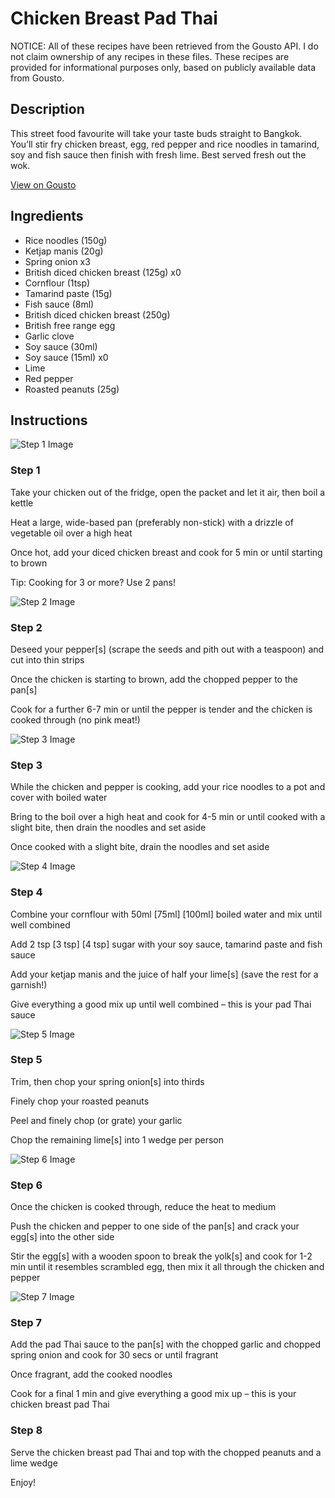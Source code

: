 # Chicken Breast Pad Thai

NOTICE: All of these recipes have been retrieved from the Gousto API. I do not claim ownership of any recipes in these files. These recipes are provided for informational purposes only, based on publicly available data from Gousto.

## Description

This street food favourite will take your taste buds straight to Bangkok. You’ll stir fry chicken breast, egg, red pepper and rice noodles in tamarind, soy and fish sauce then finish with fresh lime. Best served fresh out the wok.  

[View on Gousto](https://www.gousto.co.uk/recipes/cookbook/chicken-breast-pad-thai)

## Ingredients

- Rice noodles (150g)
- Ketjap manis (20g)
- Spring onion x3
- British diced chicken breast (125g) x0
- Cornflour (1tsp)
- Tamarind paste (15g)
- Fish sauce (8ml)
- British diced chicken breast (250g)
- British free range egg
- Garlic clove
- Soy sauce (30ml)
- Soy sauce (15ml) x0
- Lime
- Red pepper
- Roasted peanuts (25g)

## Instructions

![Step 1 Image](https://production-media.gousto.co.uk/cms/recipe-step-image/step-1-1723809563481-x200.jpg)

### Step 1

Take your chicken out of the fridge, open the packet and let it air, then boil a kettle

Heat a large, wide-based pan (preferably non-stick) with a drizzle of vegetable oil over a high heat

Once hot, add your diced chicken breast and cook for 5 min or until starting to brown

Tip: Cooking for 3 or more? Use 2 pans!

![Step 2 Image](https://production-media.gousto.co.uk/cms/recipe-step-image/step-2-1723809584675-x200.jpg)

### Step 2

Deseed your pepper[s] (scrape the seeds and pith out with a teaspoon) and cut into thin strips

Once the chicken is starting to brown, add the chopped pepper to the pan[s]

Cook for a further 6-7 min or until the pepper is tender and the chicken is cooked through (no pink meat!)

![Step 3 Image](https://production-media.gousto.co.uk/cms/recipe-step-image/step-3-1723809618563-x200.jpg)

### Step 3

While the chicken and pepper is cooking, add your rice noodles to a pot and cover with boiled water

Bring to the boil over a high heat and cook for 4-5 min or until cooked with a slight bite, then drain the noodles and set aside

Once cooked with a slight bite, drain the noodles and set aside

![Step 4 Image](https://production-media.gousto.co.uk/cms/recipe-step-image/step-4-1723809628874-x200.jpg)

### Step 4

Combine your cornflour with 50ml <span class="text-purple">[75ml] </span><span class="text-danger">[100ml]</span> boiled water and mix until well combined

Add 2 tsp <span class="text-purple">[3 tsp]</span> <span class="text-danger">[4 tsp]</span> sugar with your soy sauce, tamarind paste and fish sauce

Add your ketjap manis and the juice of half your lime[s] (save the rest for a garnish!)

Give everything a good mix up until well combined – this is your pad Thai sauce

![Step 5 Image](https://production-media.gousto.co.uk/cms/recipe-step-image/step-5-1723809644692-x200.jpg)

### Step 5

Trim, then chop your spring onion[s] into thirds

Finely chop your roasted peanuts

Peel and finely chop (or grate) your garlic

Chop the remaining lime[s] into 1 wedge per person

![Step 6 Image](https://production-media.gousto.co.uk/cms/recipe-step-image/step-6-1723809661001-x200.jpg)

### Step 6

Once the chicken is cooked through, reduce the heat to medium

Push the chicken and pepper to one side of the pan[s] and crack your egg[s] into the other side

Stir the egg[s] with a wooden spoon to break the yolk[s] and cook for 1-2 min until it resembles scrambled egg, then mix it all through the chicken and pepper

![Step 7 Image](https://production-media.gousto.co.uk/cms/recipe-step-image/step-7-1723809674912-x200.jpg)

### Step 7

Add the pad Thai sauce to the pan[s] with the chopped garlic and chopped spring onion and cook for 30 secs or until fragrant

Once fragrant, add the cooked noodles

Cook for a final 1 min and give everything a good mix up – this is your chicken breast pad Thai

### Step 8

Serve the chicken breast pad Thai and top with the chopped peanuts and a lime wedge

Enjoy!

